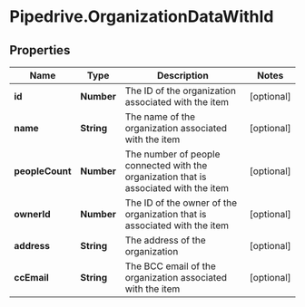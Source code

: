 # Pipedrive.OrganizationDataWithId

## Properties

Name | Type | Description | Notes
------------ | ------------- | ------------- | -------------
**id** | **Number** | The ID of the organization associated with the item | [optional] 
**name** | **String** | The name of the organization associated with the item | [optional] 
**peopleCount** | **Number** | The number of people connected with the organization that is associated with the item | [optional] 
**ownerId** | **Number** | The ID of the owner of the organization that is associated with the item | [optional] 
**address** | **String** | The address of the organization | [optional] 
**ccEmail** | **String** | The BCC email of the organization associated with the item | [optional] 


